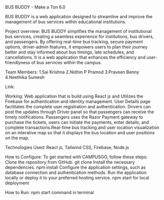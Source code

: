 BUS BUDDY - Make a Ton 6.0

BUS BUDDY is a web application designed to streamline and improve the management of bus services within educational institutions. 

Project overview: BUS BUDDY simplifies the management of institutional bus services, creating a seamless experience for institutions, bus drivers, and passengers. By offering real-time bus tracking, secure payment options, driver-admin features, it empowers users to plan their journey better and stay informed about bus timings, late schedules, and cancellations. It is a web application that enhances the efficiency and user-friendlyness of bus services within the campus.

Team Members: 
1.Sai Krishna
2.Nidhin P Pramod
3.Praveen Benny
4.Neethika Sumesh

Link: 

Working: Web application that is build using React js and Utilizes the Firebase for authentication and identity management. User Details page facilitates the complete user registration and authentication. Drivers can post the updates through Driver panel so that passengers can receive the timely notifications. Passengers uses the Razor Payment gateway to purchase the tickets, users can initiate the payments, enter details, and complete transactions.Real-time bus tracking and user location visualization on an interative map so that it displays the bus location and user positions on the map.

Technologies Used: React js, Tailwind CSS, Firebase, Node.js

How to Configure: To get started with CAMPUSGO, follow these steps:
Clone the repository from GitHub. git clone <repository-url>
Install the necessary dependencies. npm install
Configure the application settings, such as database connection and authentication methods.
Run the application locally or deploy it to your preferred hosting service. npm start for local deployment

How to Run: npm start command in terminal 
